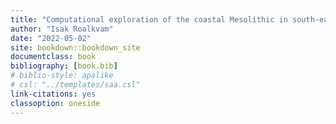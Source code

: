 ```yaml
--- 
title: "Computational exploration of the coastal Mesolithic in south-eastern Norway"
author: "Isak Roalkvam"
date: "2022-05-02"
site: bookdown::bookdown_site
documentclass: book
bibliography: [book.bib]
# biblio-style: apalike
# csl: "../templates/saa.csl"
link-citations: yes
classoption: oneside
---
```

